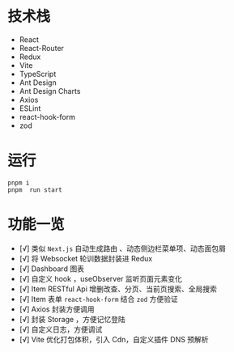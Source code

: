 # 技术栈

- React
- React-Router
- Redux
- Vite
- TypeScript
- Ant Design
- Ant Design Charts
- Axios
- ESLint
- react-hook-form
- zod

# 运行

```shell
pnpm i
pnpm  run start
```

# 功能一览

- [√] 类似 `Next.js` 自动生成路由 、动态侧边栏菜单项、动态面包屑
- [√] 将 Websocket 轮训数据封装进 Redux
- [√] Dashboard 图表
- [√] 自定义 hook ，useObserver 监听页面元素变化
- [√] Item RESTful Api 增删改查、分页、当前页搜索、全局搜索
- [√] Item 表单 `react-hook-form` 结合 `zod` 方便验证
- [√] Axios 封装方便调用
- [√] 封装 Storage ，方便记忆登陆
- [√] 自定义日志，方便调试
- [√] Vite 优化打包体积，引入 Cdn，自定义插件 DNS 预解析
